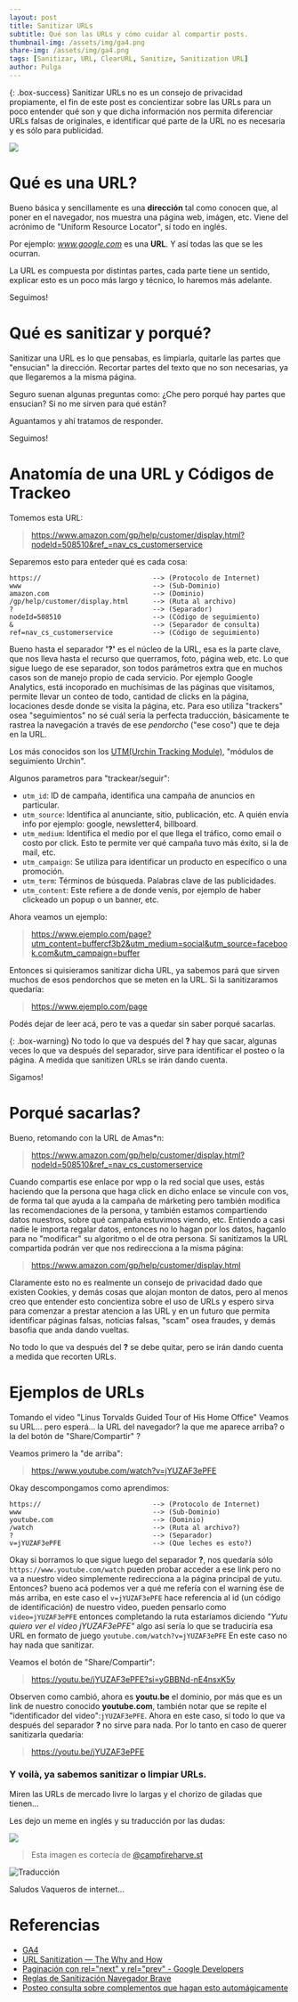 ```yaml
---
layout: post
title: Sanitizar URLs
subtitle: Qué son las URLs y cómo cuidar al compartir posts.
thumbnail-img: /assets/img/ga4.png
share-img: /assets/img/ga4.png
tags: [Sanitizar, URL, ClearURL, Sanitize, Sanitization URL]
author: Pulga
---
```


{: .box-success}
Sanitizar URLs no es un consejo de privacidad propiamente, el fin de este post es concientizar sobre las URLs para un poco entender qué son y que dicha información nos permita diferenciar URLs falsas de originales, e identificar qué parte de la URL no es necesaria y es sólo para publicidad.

![](/assets/img/notbyai-es.svg)

# Qué es una URL?

Bueno básica y sencillamente es una **dirección** tal como conocen que, al poner en el navegador, nos muestra una página web, imágen, etc. Viene del acrónimo de "Uniform Resource Locator", sí todo en inglés.

Por ejemplo: *www.google.com* es una **URL**. Y así todas las que se les ocurran.

La URL es compuesta por distintas partes, cada parte tiene un sentido, explicar esto es un poco más largo y técnico, lo haremos más adelante.

Seguimos!

# Qué es sanitizar y porqué?

Sanitizar una URL es lo que pensabas, es limpiarla, quitarle las partes que "ensucian" la dirección. Recortar partes del texto que no son necesarias, ya que llegaremos a la misma página.

Seguro suenan algunas preguntas como: ¿Che pero porqué hay partes que ensucian? Si no me sirven para qué están?

Aguantamos y ahí tratamos de responder.

Seguimos!

# Anatomía de una URL y Códigos de Trackeo

Tomemos esta URL:

> https://www.amazon.com/gp/help/customer/display.html?nodeId=508510&ref_=nav_cs_customerservice

Separemos esto para enteder qué es cada cosa:

```
https://                            --> (Protocolo de Internet)
www                                 --> (Sub-Dominio)
amazon.com                          --> (Dominio)
/gp/help/customer/display.html      --> (Ruta al archivo)
?                                   --> (Separador)
nodeId=508510                       --> (Código de seguimiento)
&                                   --> (Separador de consulta)
ref=nav_cs_customerservice          --> (Código de seguimiento)
```

Bueno hasta el separador **'?'** es el núcleo de la URL, esa es la parte clave, que nos lleva hasta el recurso que querramos, foto, página web, etc.
Lo que sigue luego de ese separador, son todos parámetros extra que en muchos casos son de manejo propio de cada servicio. Por ejemplo Google Analytics, está incoporado en muchísimas de las páginas que visitamos, permite llevar un conteo de todo, cantidad de clicks en la página, locaciones desde donde se visita la página, etc. Para eso utiliza "trackers" osea "seguimientos" no sé cuál sería la perfecta traducción, básicamente te rastrea la navegación a través de ese *pendorcho* ("ese coso") que te deja en la URL.

Los más conocidos son los [UTM(Urchin Tracking Module)](https://es.wikipedia.org/wiki/Par%C3%A1metros_UTM), "módulos de seguimiento Urchin".

Algunos parametros para "trackear/seguir":
* `utm_id`: ID de campaña, identifica una campaña de anuncios en particular.
* `utm_source`: Identifica al anunciante, sitio, publicación, etc. A quién envía info por ejemplo: google, newsletter4, billboard.
* `utm_medium`: Identifica el medio por el que llega el tráfico, como email o costo por click. Esto te permite ver qué campaña tuvo más éxito, si la de mail, etc.
* `utm_campaign`: Se utiliza para identificar un producto en específico o una promoción.
* `utm_term`: Términos de búsqueda. Palabras clave de las publicidades.
* `utm_content`: Este refiere a de donde venís, por ejemplo de haber clickeado un popup o un banner, etc.

Ahora veamos un ejemplo:

> https://www.ejemplo.com/page?utm_content=buffercf3b2&utm_medium=social&utm_source=facebook.com&utm_campaign=buffer

Entonces si quisieramos sanitizar dicha URL, ya sabemos pará que sirven muchos de esos pendorchos que se meten en la URL.
Si la sanitizaramos quedaría:

> https://www.ejemplo.com/page

Podés dejar de leer acá, pero te vas a quedar sin saber porqué sacarlas.

{: .box-warning}
No todo lo que va después del **?** hay que sacar, algunas veces lo que va después del separador, sirve para identificar el posteo o la página. A medida que sanitizen URLs se irán dando cuenta.

Sigamos!


# Porqué sacarlas?

Bueno, retomando con la URL de Amas*n:

> https://www.amazon.com/gp/help/customer/display.html?nodeId=508510&ref_=nav_cs_customerservice

Cuando compartis ese enlace por wpp o la red social que uses, estás haciendo que la persona que haga click en dicho enlace se vincule con vos, de forma tal que ayuda a la campaña de márketing pero también modifica las recomendaciones de la persona, y también estamos compartiendo datos nuestros, sobre qué campaña estuvimos viendo, etc.
Entiendo a casi nadie le importa regalar datos, entonces no lo hagan por los datos, haganlo para no "modificar" su algoritmo o el de otra persona.
Si sanitizamos la URL compartida podrán ver que nos redirecciona a la misma página:

> https://www.amazon.com/gp/help/customer/display.html

Claramente esto no es realmente un consejo de privacidad dado que existen Cookies, y demás cosas que alojan monton de datos, pero al menos creo que entender esto concientiza sobre el uso de URLs y espero sirva para comenzar a prestar atencion a las URL y en un futuro que permita identificar páginas falsas, noticias falsas, "scam" osea fraudes, y demás basofia que anda dando vueltas.

No todo lo que va después del **?** se debe quitar, pero se irán dando cuenta a medida que recorten URLs.

# Ejemplos de URLs

Tomando el video "Linus Torvalds Guided Tour of His Home Office"
Veamos su URL... pero esperá... la URL del navegador? la que me aparece arriba? o la del botón de "Share/Compartir" ?

Veamos primero la "de arriba":

> https://www.youtube.com/watch?v=jYUZAF3ePFE

Okay descompongamos como aprendimos:

```
https://                            --> (Protocolo de Internet)
www                                 --> (Sub-Dominio)
youtube.com                         --> (Dominio)
/watch                              --> (Ruta al archivo?)
?                                   --> (Separador)
v=jYUZAF3ePFE                       --> (Que leches es esto?)
```
Okay si borramos lo que sigue luego del separador **?**, nos quedaría sólo `https://www.youtube.com/watch` pueden probar acceder a ese link pero no va a nuestro video simplemente redirecciona a la página principal de yutu. Entonces? bueno acá podemos ver a qué me refería con el warning ése de más arriba, en este caso el `v=jYUZAF3ePFE` hace referencia al id (un código de identificación) de nuestro video, pueden pensarlo como `video=jYUZAF3ePFE` entonces completando la ruta estaríamos diciendo *"Yutu quiero ver el video jYUZAF3ePFE"* algo así sería lo que se traduciría esa URL en formato de juego `youtube.com/watch?v=jYUZAF3ePFE`
En este caso no hay nada que sanitizar.

Veamos el botón de "Share/Compartir":

> https://youtu.be/jYUZAF3ePFE?si=yGBBNd-nE4nsxK5y

Observen como cambió, ahora es **youtu.be** el dominio, por más que es un link de nuestro conocido **youtube.com**, también notar que se repite el "identificador del video":`jYUZAF3ePFE`. Ahora en este caso, sí todo lo que va después del separador **?** no sirve para nada.
Por lo tanto en caso de querer sanitizarla quedaría:

> https://youtu.be/jYUZAF3ePFE

### Y voilà, ya sabemos sanitizar o limpiar URLs.

Miren las URLs de mercado livre lo largas y el chorizo de giladas que tienen...

Les dejo un meme en inglés y su traducción por las dudas:

![](/assets/img/meme_sanitizar.jpg)
> Esta imagen es cortecía de [@campfireharve.st](https://bsky.app/profile/campfireharve.st)

![Traducción](/assets/img/meme_sanitizar_traducido.png)


Saludos Vaqueros de internet...

# Referencias

- [GA4](https://ga-dev-tools.google/ga4/campaign-url-builder/)
- [URL Sanitization — The Why and How](https://faun.pub/url-sanitization-the-why-and-how-9f14e1547151)
- [Paginación con rel="next" y rel="prev" - Google Developers](https://developers.google.com/search/blog/2011/09/pagination-with-relnext-and-relprev?hl=es)
- [Reglas de Sanitización Navegador Brave](https://raw.githubusercontent.com/AdguardTeam/FiltersRegistry/master/filters/filter_17_TrackParam/filter.txt)
- [Posteo consulta sobre complementos que hagan esto automágicamente](https://orionfeedback.org/d/4375-remove-trackers-from-copied-urls)